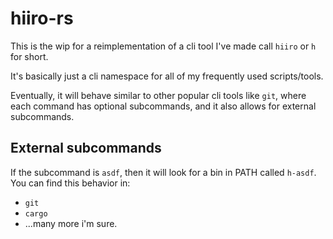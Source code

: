 # hiiro-rs

This is the wip for a reimplementation of a cli tool I've made call
`hiiro` or `h` for short.

It's basically just a cli namespace for all of my frequently used
scripts/tools.

Eventually, it will behave similar to other popular cli tools like `git`,
where each command has optional subcommands, and it also allows for
external subcommands.

## External subcommands
If the subcommand is `asdf`, then it will look for a bin in PATH
called `h-asdf`.  You can find this behavior in:
- `git`
- `cargo`
- ...many more i'm sure.
